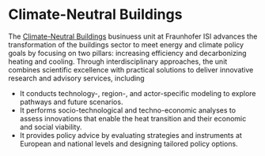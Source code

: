 # Climate-Neutral Buildings

The [Climate-Neutral Buildings](https://www.isi.fraunhofer.de/en/competence-center/energietechnologien-energiesysteme/geschaeftsfelder/klimaneutrale_gebaeude.html) businuess unit at Fraunhofer ISI advances the transformation of the buildings sector to meet energy and climate policy goals by focusing on two pillars: increasing efficiency and decarbonizing heating and cooling. Through interdisciplinary approaches, the unit combines scientific excellence with practical solutions to deliver innovative research and advisory services, including 

- It conducts technology-, region-, and actor-specific modeling to explore pathways and future scenarios.
- It performs socio-technological and techno-economic analyses to assess innovations that enable the heat transition and their economic and social viability.
- It provides policy advice by evaluating strategies and instruments at European and national levels and designing tailored policy options.

